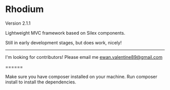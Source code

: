 Rhodium
======

Version 2.1.1

Lightweight MVC framework based on Silex components.

Still in early development stages, but does work, nicely! 

------

I'm looking for contributors! Please email me ewan.valentine89@gmail.com

======

Make sure you have composer installed on your machine.
Run composer install to install the dependencies.
